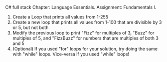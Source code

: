 C# full stack
Chapter: Language Essentials.
Assignment: Fundamentals I.

1) Create a Loop that prints all values from 1-255
2) Create a new loop that prints all values from 1-100 that are divisible by 3 or 5, but not both
3) Modify the previous loop to print "Fizz" for multiples of 3, "Buzz" for multiples of 5, and "FizzBuzz" for numbers that are multiples of both 3 and 5
4) (Optional) If you used "for" loops for your solution, try doing the same with "while" loops. Vice-versa if you used "while" loops!